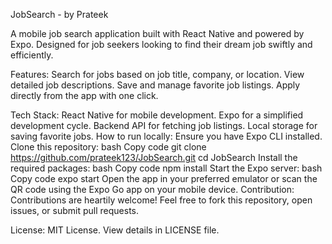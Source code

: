 JobSearch - by Prateek


A mobile job search application built with React Native and powered by Expo. Designed for job seekers looking to find their dream job swiftly and efficiently.

Features:
Search for jobs based on job title, company, or location.
View detailed job descriptions.
Save and manage favorite job listings.
Apply directly from the app with one click.


Tech Stack:
React Native for mobile development.
Expo for a simplified development cycle.
Backend API for fetching job listings.
Local storage for saving favorite jobs.
How to run locally:
Ensure you have Expo CLI installed.
Clone this repository:
bash
Copy code
git clone https://github.com/prateek123/JobSearch.git
cd JobSearch
Install the required packages:
bash
Copy code
npm install
Start the Expo server:
bash
Copy code
expo start
Open the app in your preferred emulator or scan the QR code using the Expo Go app on your mobile device.
Contribution:
Contributions are heartily welcome! Feel free to fork this repository, open issues, or submit pull requests.

License:
MIT License. View details in LICENSE file.
